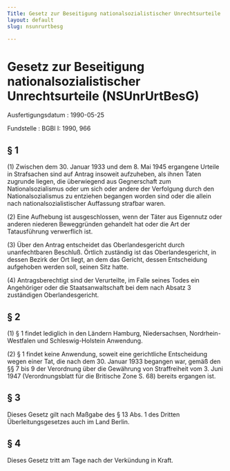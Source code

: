 ```yaml
---
Title: Gesetz zur Beseitigung nationalsozialistischer Unrechtsurteile
layout: default
slug: nsunrurtbesg

---
```


# Gesetz zur Beseitigung nationalsozialistischer Unrechtsurteile (NSUnrUrtBesG)

Ausfertigungsdatum
:   1990-05-25

Fundstelle
:   BGBl I: 1990, 966



## § 1

(1) Zwischen dem 30. Januar 1933 und dem 8. Mai 1945 ergangene Urteile
in Strafsachen sind auf Antrag insoweit aufzuheben, als ihnen Taten
zugrunde liegen, die überwiegend aus Gegnerschaft zum
Nationalsozialismus oder um sich oder andere der Verfolgung durch den
Nationalsozialismus zu entziehen begangen worden sind oder die allein
nach nationalsozialistischer Auffassung strafbar waren.

(2) Eine Aufhebung ist ausgeschlossen, wenn der Täter aus Eigennutz
oder anderen niederen Beweggründen gehandelt hat oder die Art der
Tatausführung verwerflich ist.

(3) Über den Antrag entscheidet das Oberlandesgericht durch
unanfechtbaren Beschluß. Örtlich zuständig ist das Oberlandesgericht,
in dessen Bezirk der Ort liegt, an dem das Gericht, dessen
Entscheidung aufgehoben werden soll, seinen Sitz hatte.

(4) Antragsberechtigt sind der Verurteilte, im Falle seines Todes ein
Angehöriger oder die Staatsanwaltschaft bei dem nach Absatz 3
zuständigen Oberlandesgericht.


## § 2

(1) § 1 findet lediglich in den Ländern Hamburg, Niedersachsen,
Nordrhein-Westfalen und Schleswig-Holstein Anwendung.

(2) § 1 findet keine Anwendung, soweit eine gerichtliche Entscheidung
wegen einer Tat, die nach dem 30. Januar 1933 begangen war, gemäß den
§§ 7 bis 9 der Verordnung über die Gewährung von Straffreiheit vom 3.
Juni 1947 (Verordnungsblatt für die Britische Zone S. 68) bereits
ergangen ist.


## § 3

Dieses Gesetz gilt nach Maßgabe des § 13 Abs. 1 des Dritten
Überleitungsgesetzes auch im Land Berlin.


## § 4

Dieses Gesetz tritt am Tage nach der Verkündung in Kraft.

